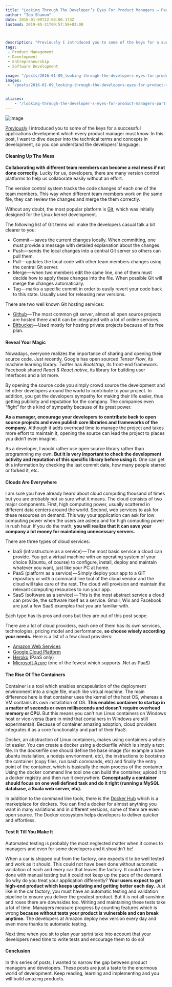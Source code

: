 ```yaml
---
title: "Looking Through The Developer’s Eyes For Product Managers — Part 2"
author: "Ido Shamun"
date: 2016-01-09T22:08:00.173Z
lastmod: 2019-05-31T09:57:56+03:00



description: "Previously I introduced you to some of the keys for a successful applications development which every product manager must know. In this post, I want to dive deeper into the technical terms and concepts in development, so you can understand the developers’ language."
tags:
 - Product Management 
 - Development 
 - Entrepreneurship 
 - Software Development 

image: "/posts/2016-01-09_looking-through-the-developers-eyes-for-product-managers-part-2/images/1.jpeg" 
images:
 - "/posts/2016-01-09_looking-through-the-developers-eyes-for-product-managers-part-2/images/1.jpeg" 


aliases:
    - "/looking-through-the-developer-s-eyes-for-product-managers-part-2-bc23c8ce6e2b"
---
```


![image](/posts/2016-01-09_looking-through-the-developers-eyes-for-product-managers-part-2/images/1.jpeg)



[Previously](/posts/2015-12-12_looking-through-the-developers-eyes-for-product-managers-1/) I introduced you to some of the keys for a successful applications development which every product manager must know. In this post, I want to dive deeper into the technical terms and concepts in development, so you can understand the developers’ language.

#### Cleaning Up The Mess

**Collaborating with different team members can become a real mess if not done correctly.** Lucky for us, developers, there are many version control platforms to help us collaborate easily without an effort.

The version control system tracks the code changes of each one of the team members. This way when different team members work on the same file, they can review the changes and merge the them correctly.

Without any doubt, the most popular platform is [Git](https://git-scm.com/), which was initially designed for the Linux kernel development.

The following list of Git terms will make the developers casual talk a bit clearer to you:

*   Commit — saves the current changes locally. When committing, one must provide a message with detailed explanation about the changes.
*   Push — sends the local changes into a central Git server so others can pull them.
*   Pull — updates the local code with other team members changes using the central Git server.
*   Merge — when two members edit the same line, one of them must decide how to apply these changes into the file. When possible Git will merge the changes automatically.
*   Tag — marks a specific commit in order to easily revert your code back to this state. Usually used for releasing new versions.

There are two well known Git hosting services:

*   [Github](https://github.com/) — The most common git server, almost all open source projects are hosted there and it can be integrated with a lot of online services.
*   [Bitbucket](https://bitbucket.org/) — Used mostly for hosting private projects because of its free plan.

#### Reveal Your Magic

Nowadays, everyone realizes the importance of sharing and opening their source code. Just recently, Google has open sourced _Tensor Flow_, its machine learning library. Twitter has _Bootstrap_, its front-end framework. Facebook shared _React &amp; React native_, its library for building user interfaces and a lot more.

By opening the source code you simply crowd source the development and let other developers around the world to contribute to your project. In addition, you get the developers sympathy for making their life easier, thus getting publicity and reputation for the company. The companies even “fight” for this kind of sympathy because of its great power.

**As a manager, encourage your developers to contribute back to open source projects and even publish core libraries and frameworks of the company.** Although it adds overhead time to manage the project and takes more effort to maintain it, opening the source can lead the project to places you didn’t even imagine.

As a developer, I would rather use open source library rather than programming my own. **But it is very important to check the development activity and reputation of this specific library before using it.** One can get this information by checking the last commit date, how many people starred or forked it, etc.

#### Clouds Are Everywhere

I am sure you have already heard about cloud computing thousand of times but you are probably not so sure what it means. The cloud consists of two major components. First, high computing power, usually scattered in different data centers around the world. Second, web services to ask for these resources on demand. This way your application can ask for low computing power when the users are asleep and for high computing power in rush hour. If you do the math, **you will realize that it can save your company a lot money for maintaining unnecessary servers.**

There are three types of cloud services:

*   IaaS (infrastructure as a service) — The most basic service a cloud can provide. You get a virtual machine with an operating system of your choice (Ubuntu, of course) to configure, install, deploy and maintain whatever you want, just like your PC at home.
*   PaaS (platform as a service) — Simply deploy your app to a GIT repository or with a command line tool of the cloud vendor and the cloud will take care of the rest. The cloud will provision and maintain the relevant computing resources to run your app.
*   SaaS (software as a service) — This is the most abstract service a cloud can provide, the software itself as a service. Gmail, Wix and Facebook are just a few SaaS examples that you are familiar with.

Each type has its pros and cons but they are out of this post scope.

There are a lot of cloud providers, each one of them has its own services, technologies, pricing model and performance, **so choose wisely according your needs.** Here is a list of a few cloud providers:

*   [Amazon Web Services](https://aws.amazon.com/)
*   [Google Cloud Platform](https://cloud.google.com)
*   [Heroku](https://www.heroku.com/) (PaaS only)
*   [Microsoft Azure](https://azure.microsoft.com) (one of the fewest which supports .Net as PaaS)

#### The Rise Of The Containers

Container is a tool which enables encapsulation of the deployment environment into a single file, much like virtual machine. The main difference here is that container uses the kernel of the host OS, whereas a VM contains its own installation of OS. **This enables container to startup in a matter of seconds or even milliseconds and doesn’t require overhead memory or CPU.** But this means you can’t run Linux containers on Windows host or vice-versa (bare in mind that containers in Windows are still experimental). Because of container amazing adoption, cloud providers integrates it as a core functionality and part of their PaaS.

Docker, an abstraction of Linux containers, makes using containers a whole lot easier. You can create a docker using a dockerfile which is simply a text file. In the dockerfile one should define the base image (for example a bare ubuntu installation, a nodejs envrionment, etc), the instructions to bootstrap the container (copy files, run bash commands, etc) and finally the entry point of the container, which is basically the main process of the container. Using the docker command line tool one can build the container, upload it to a docker registry and then run it everywhere. **Conceptually a container should focus on one well defined task and do it right (running a MySQL database, a Scala web server, etc).**

In addition to the command line tools, there is the [Docker Hub](https://hub.docker.com/) which is a marketplace for dockers. You can find a docker for almost anything you want in many variations and in different versions, some of them are even open source. The Docker ecosystem helps developers to deliver quicker and effortless.

#### Test It Till You Make It

Automated testing is probably the most neglected matter when it comes to managers and even for some developers and it shouldn’t be!

When a car is shipped out from the factory, one expects it to be well tested and work as it should. This could not have been done without automatic validation of each and every car that leaves the factory. It could have been done with manual testing but it could not keep up the pace of the demand. So why do you treat your application differently? **Your users expect to get high-end product which keeps updating and getting better each day.** Just like in the car factory, you must have an automatic testing and validation pipeline to ensure you deliver the greatest product. But it is not all sunshine and roses there are downsides too. Writing and maintaining these tests take a lot of time. Managers measure progress by counting features which is wrong **because without tests your product is vulnerable and can break anytime.** The developers at Amazon deploy new version every day and even more thanks to automatic testing.

Next time when you sit to plan your sprint take into account that your developers need time to write tests and encourage them to do so!

#### Conclusion

In this series of posts, I wanted to narrow the gap between product managers and developers. These posts are just a taste to the enormous world of development. Keep reading, learning and implementing and you will build amazing products.
